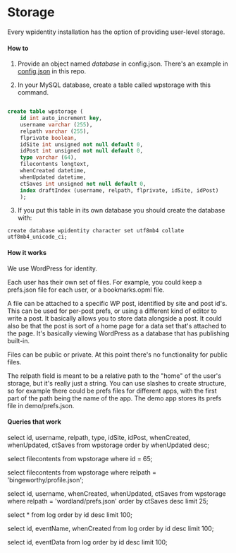 # Storage

Every wpidentity installation has the option of providing user-level storage.

#### How to

1. Provide an object named <i>database</i> in config.json. There's an example in <a href="https://github.com/scripting/wpIdentity/blob/main/config.json">config.json</a> in this repo.

2. In your MySQL database, create a table called wpstorage with this command. 

```SQL

create table wpstorage (	id int auto_increment key, 	username varchar (255), 	relpath varchar (255), 	flprivate boolean,	idSite int unsigned not null default 0,	idPost int unsigned not null default 0,	type varchar (64),	filecontents longtext,	whenCreated datetime, 	whenUpdated datetime, 	ctSaves int unsigned not null default 0,	index draftIndex (username, relpath, flprivate, idSite, idPost)	);

```

3. If you put this table in its own database you should create the database with:

`create database wpidentity character set utf8mb4 collate utf8mb4_unicode_ci;`

#### How it works

We use WordPress for identity.

Each user has their own set of files. For example, you could keep a prefs.json file for each user, or a bookmarks.opml file. 

A file can be attached to a specific WP post, identified by site and post id's. This can be used for per-post prefs, or using a different kind of editor to write a post. It basically allows you to store data alongside a post. It could also be that the post is sort of a home page for a data set that's attached to the page. It's basically viewing WordPress as a database that has publishing built-in. 

Files can be public or private. At this point there's no functionality for public files.

The relpath field is meant to be a relative path to the "home" of the user's storage, but it's really just a string. You can use slashes to create structure, so for example there could be prefs files for different apps, with the first part of the path being the name of the app. The demo app stores its prefs file in demo/prefs.json. 

#### Queries that work

select id, username, relpath, type, idSite, idPost, whenCreated, whenUpdated, ctSaves from wpstorage order by whenUpdated desc;

select filecontents from wpstorage where id = 65; 

select filecontents from wpstorage where relpath = 'bingeworthy/profile.json';

select id, username, whenCreated, whenUpdated, ctSaves from wpstorage where relpath = 'wordland/prefs.json' order by ctSaves desc limit 25;

select * from log order by id desc limit 100;

select id, eventName, whenCreated from log order by id desc limit 100;

select id, eventData from log order by id desc limit 100;

